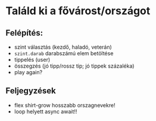 # Találd ki a fővárost/országot

## Felépítés:
- szint választás (kezdő, haladó, veterán) 
- `szint.darab` darabszámú elem betöltése
- tippelés (user)
- összegzés (jó tipp/rossz tip; jó tippek százaléka)
- play again?


## Feljegyzések
- flex shirt-grow hosszabb orszagnevekre!
- loop helyett async await!!